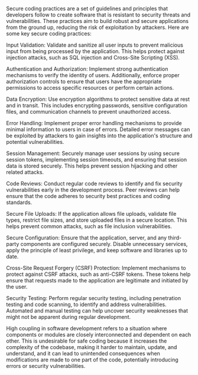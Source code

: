 Secure coding practices are a set of guidelines and principles that developers follow to create software that is resistant to security threats and vulnerabilities. These practices aim to build robust and secure applications from the ground up, reducing the risk of exploitation by attackers. Here are some key secure coding practices:

Input Validation: Validate and sanitize all user inputs to prevent malicious input from being processed by the application. This helps protect against injection attacks, such as SQL injection and Cross-Site Scripting (XSS).

Authentication and Authorization: Implement strong authentication mechanisms to verify the identity of users. Additionally, enforce proper authorization controls to ensure that users have the appropriate permissions to access specific resources or perform certain actions.

Data Encryption: Use encryption algorithms to protect sensitive data at rest and in transit. This includes encrypting passwords, sensitive configuration files, and communication channels to prevent unauthorized access.

Error Handling: Implement proper error handling mechanisms to provide minimal information to users in case of errors. Detailed error messages can be exploited by attackers to gain insights into the application's structure and potential vulnerabilities.

Session Management: Securely manage user sessions by using secure session tokens, implementing session timeouts, and ensuring that session data is stored securely. This helps prevent session hijacking and other related attacks.

Code Reviews: Conduct regular code reviews to identify and fix security vulnerabilities early in the development process. Peer reviews can help ensure that the code adheres to security best practices and coding standards.

Secure File Uploads: If the application allows file uploads, validate file types, restrict file sizes, and store uploaded files in a secure location. This helps prevent common attacks, such as file inclusion vulnerabilities.

Secure Configuration: Ensure that the application, server, and any third-party components are configured securely. Disable unnecessary services, apply the principle of least privilege, and keep software and libraries up to date.

Cross-Site Request Forgery (CSRF) Protection: Implement mechanisms to protect against CSRF attacks, such as anti-CSRF tokens. These tokens help ensure that requests made to the application are legitimate and initiated by the user.

Security Testing: Perform regular security testing, including penetration testing and code scanning, to identify and address vulnerabilities. Automated and manual testing can help uncover security weaknesses that might not be apparent during regular development.

High coupling in software development refers to a situation where components or modules are closely interconnected and dependent on each other. This is undesirable for safe coding because it increases the complexity of the codebase, making it harder to maintain, update, and understand, and it can lead to unintended consequences when modifications are made to one part of the code, potentially introducing errors or security vulnerabilities.
